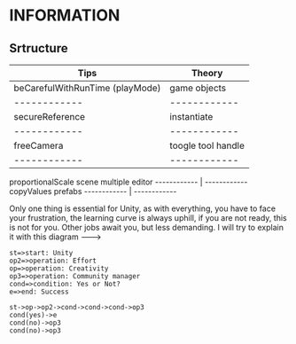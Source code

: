 
# INFORMATION

## Srtructure

Tips         |  Theory
------------ |  ------------
beCarefulWithRunTime (playMode) | game objects
 ------------ |  ------------  
secureReference |  instantiate
------------ |  ------------
freeCamera   |  toogle tool handle 
------------ |  ------------
proportionalScale  scene multiple editor
------------ |  ------------
copyValues         prefabs
------------ |  ------------

Only one thing is essential for Unity, as with everything, you have to face your frustration, the learning curve is always uphill, if you are not ready, this is not for you. Other jobs await you, but less demanding. I will try to explain it with this diagram --->

```flow
st=>start: Unity
op2=>operation: Effort
op=>operation: Creativity
op3=>operation: Community manager
cond=>condition: Yes or Not?
e=>end: Success

st->op->op2->cond->cond->cond->op3
cond(yes)->e
cond(no)->op3
cond(no)->op3
```
